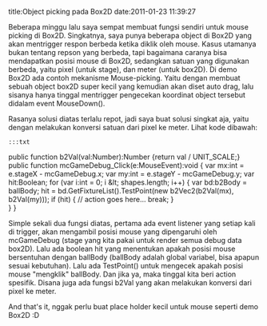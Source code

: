 title:Object picking pada Box2D
date:2011-01-23 11:39:27

Beberapa minggu lalu saya sempat membuat fungsi sendiri untuk mouse picking di Box2D. Singkatnya, saya punya beberapa object di Box2D yang akan mentrigger respon berbeda ketika diklik oleh mouse. Kasus utamanya bukan tentang repson yang berbeda, tapi bagaimana caranya bisa mendapatkan posisi mouse di Box2D, sedangkan satuan yang digunakan berbeda, yaitu pixel (untuk stage), dan meter (untuk box2D). Di demo Box2D ada contoh mekanisme Mouse-picking. Yaitu dengan membuat sebuah object box2D super kecil yang kemudian akan diset auto drag, lalu sisanya hanya tinggal mentrigger pengecekan koordinat object tersebut didalam event MouseDown().

Rasanya solusi diatas terlalu repot, jadi saya buat solusi singkat aja, yaitu dengan melakukan konversi satuan dari pixel ke meter. Lihat kode dibawah:

	:::txt
public function b2Val(val:Number):Number {return val / UNIT_SCALE;}
public function mcGameDebug_Click(e:MouseEvent):void {
var mx:int = e.stageX -  mcGameDebug.x;
var my:int = e.stageY -  mcGameDebug.y;
var hit:Boolean;
for (var i:int = 0; i &amp;lt; shapes.length; i++) {
	var bd:b2Body = ballBody;
	hit = bd.GetFixtureList().TestPoint(new b2Vec2(b2Val(mx), b2Val(my)));
	if (hit) {
		// action goes here...
		break;
	}				
}
}


Simple sekali dua fungsi diatas, pertama ada event listener yang setiap kali di trigger, akan mengambil posisi mouse yang dipengaruhi oleh mcGameDebug (stage yang kita pakai untuk render semua debug data box2D). Lalu ada boolean hit yang menentukan apakah posisi mouse bersentuhan dengan ballBody (ballBody adalah global variabel, bisa apapun sesuai kebutuhan). Lalu ada TestPoint() untuk mengecek apakah posisi mouse "mengklik" ballBody. Dan jika ya, maka tinggal kita beri action spesifik. Disana juga ada fungsi b2Val yang akan melakukan konversi dari pixel ke meter.

And that's it, nggak perlu buat place holder kecil untuk mouse seperti demo Box2D :D
